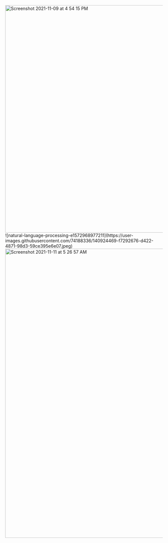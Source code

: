 <img width="726" alt="Screenshot 2021-11-09 at 4 54 15 PM" src="https://user-images.githubusercontent.com/74188336/140915632-b20d6c02-86c6-41bb-a2fb-6f8abc8d19bd.png">
![natural-language-processing-e1572968977211](https://user-images.githubusercontent.com/74188336/140924469-f7292676-d422-4871-98d3-59ce395e6e07.jpeg)
<img width="923" alt="Screenshot 2021-11-11 at 5 26 57 AM" src="https://user-images.githubusercontent.com/74188336/141213710-3a1b7473-8436-4683-841e-64d87789f47e.png">
